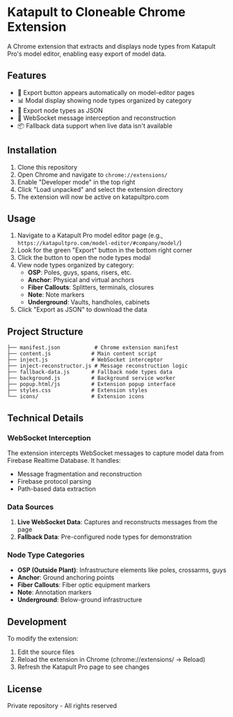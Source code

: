 # Katapult to Cloneable Chrome Extension

A Chrome extension that extracts and displays node types from Katapult Pro's model editor, enabling easy export of model data.

## Features

- 🔘 Export button appears automatically on model-editor pages
- 📊 Modal display showing node types organized by category
- 💾 Export node types as JSON
- 🔄 WebSocket message interception and reconstruction
- 📦 Fallback data support when live data isn't available

## Installation

1. Clone this repository
2. Open Chrome and navigate to `chrome://extensions/`
3. Enable "Developer mode" in the top right
4. Click "Load unpacked" and select the extension directory
5. The extension will now be active on katapultpro.com

## Usage

1. Navigate to a Katapult Pro model editor page (e.g., `https://katapultpro.com/model-editor/#company/model/`)
2. Look for the green "Export" button in the bottom right corner
3. Click the button to open the node types modal
4. View node types organized by category:
   - **OSP**: Poles, guys, spans, risers, etc.
   - **Anchor**: Physical and virtual anchors
   - **Fiber Callouts**: Splitters, terminals, closures
   - **Note**: Note markers
   - **Underground**: Vaults, handholes, cabinets
5. Click "Export as JSON" to download the data

## Project Structure

```
├── manifest.json           # Chrome extension manifest
├── content.js             # Main content script
├── inject.js              # WebSocket interceptor
├── inject-reconstructor.js # Message reconstruction logic
├── fallback-data.js       # Fallback node types data
├── background.js          # Background service worker
├── popup.html/js          # Extension popup interface
├── styles.css             # Extension styles
└── icons/                 # Extension icons
```

## Technical Details

### WebSocket Interception
The extension intercepts WebSocket messages to capture model data from Firebase Realtime Database. It handles:
- Message fragmentation and reconstruction
- Firebase protocol parsing
- Path-based data extraction

### Data Sources
1. **Live WebSocket Data**: Captures and reconstructs messages from the page
2. **Fallback Data**: Pre-configured node types for demonstration

### Node Type Categories

- **OSP (Outside Plant)**: Infrastructure elements like poles, crossarms, guys
- **Anchor**: Ground anchoring points
- **Fiber Callouts**: Fiber optic equipment markers
- **Note**: Annotation markers
- **Underground**: Below-ground infrastructure

## Development

To modify the extension:

1. Edit the source files
2. Reload the extension in Chrome (chrome://extensions/ → Reload)
3. Refresh the Katapult Pro page to see changes

## License

Private repository - All rights reserved